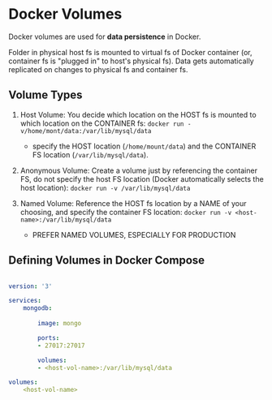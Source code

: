 # Docker Volumes

Docker volumes are used for **data persistence** in Docker.

Folder in physical host fs is mounted to virtual fs of Docker container (or, container fs is "plugged in" to host's physical fs). Data gets automatically replicated on changes to physical fs and container fs.

## Volume Types

1. Host Volume: You decide which location on the HOST fs is mounted to which location on the CONTAINER fs:
    `docker run -v/home/mont/data:/var/lib/mysql/data`
    - specify the HOST location (`/home/mount/data`) and the CONTAINER FS location (`/var/lib/mysql/data`).

2. Anonymous Volume: Create a volume just by referencing the container FS, do not specify the host FS location (Docker automatically selects the host location):
    `docker run -v /var/lib/mysql/data`

3. Named Volume: Reference the HOST fs location by a NAME of your choosing, and specify the container FS location:
    `docker run -v <host-name>:/var/lib/mysql/data`
    - PREFER NAMED VOLUMES, ESPECIALLY FOR PRODUCTION

## Defining Volumes in Docker Compose

```yaml

version: '3'

services:
    mongodb:
    
        image: mongo

        ports:
        - 27017:27017

        volumes:
        - <host-vol-name>:/var/lib/mysql/data

volumes:
    <host-vol-name>
```